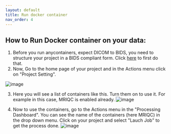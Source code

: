```yaml
---
layout: default
title: Run docker container
nav_order: 4
---
```


## How to Run Docker container on your data:

1. Before you run anycontainers, expect DICOM to BIDS, you need to structure your project in a BIDS compliant form. Click [here](https://armos05.github.io/docs/xnat/XNAT_web/Bids_desc.html) to first do that.
2. Now, Go to the home page of your project and in the Actions menu click on "Project Setting".

![image](https://user-images.githubusercontent.com/40626584/214611509-33cb2f16-4aa8-41c4-a27f-20388ed59642.png)

3. Here you will see a list of containers like this. Turn them on to use it. For example in this case, MRIQC is enabled already.
![image](https://user-images.githubusercontent.com/40626584/214611848-c7bb5ebe-a04e-4336-83dd-2e570491efde.png)

4. Now to use the containers, go to the Actions menu in the "Processing Dashboard". You can see the name of the containers (here MRIQC) in the drop down menu. Click on your project and select "Lauch Job" to get the process done.
![image](https://user-images.githubusercontent.com/40626584/214612805-c278f4dd-19d3-42ed-a9b3-2701a5768d65.png)

